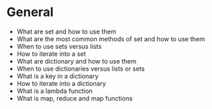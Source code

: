 # General
 - What are set and how to use them  
 - What are the most common methods of set and how to use them  
 - When to use sets versus lists  
 - How to iterate into a set  
 - What are dictionary and how to use them  
 - When to use dictionaries versus lists or sets  
 - What is a key in a dictionary  
 - How to iterate into a dictionary  
 - What is a lambda function  
 - What is map, reduce and map functions  
